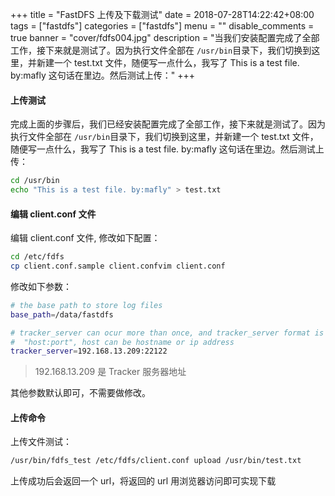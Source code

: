 +++
title = "FastDFS 上传及下载测试"
date = 2018-07-28T14:22:42+08:00
tags = ["fastdfs"]
categories = ["fastdfs"]
menu = ""
disable_comments = true
banner = "cover/fdfs004.jpg"
description = "当我们安装配置完成了全部工作，接下来就是测试了。因为执行文件全部在 `/usr/bin`目录下，我们切换到这里，并新建一个 test.txt 文件，随便写一点什么，我写了 This is a test file. by:mafly 这句话在里边。然后测试上传："
+++

#### 上传测试
完成上面的步骤后，我们已经安装配置完成了全部工作，接下来就是测试了。因为执行文件全部在 `/usr/bin`目录下，我们切换到这里，并新建一个 test.txt 文件，随便写一点什么，我写了 This is a test file. by:mafly 这句话在里边。然后测试上传：

```bash
cd /usr/bin
echo "This is a test file. by:mafly" > test.txt
```
#### 编辑 client.conf 文件
编辑 client.conf 文件, 修改如下配置：

```bash
cd /etc/fdfs
cp client.conf.sample client.confvim client.conf
```
修改如下参数：

```bash
# the base path to store log files
base_path=/data/fastdfs

# tracker_server can ocur more than once, and tracker_server format is
#  "host:port", host can be hostname or ip address
tracker_server=192.168.13.209:22122
```

> 192.168.13.209 是 Tracker 服务器地址

其他参数默认即可，不需要做修改。

#### 上传命令
上传文件测试：

```bash
/usr/bin/fdfs_test /etc/fdfs/client.conf upload /usr/bin/test.txt
```
上传成功后会返回一个 url，将返回的 url 用浏览器访问即可实现下载



